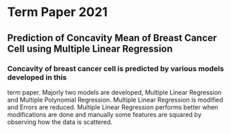 # Term Paper 2021 
## Prediction of Concavity Mean of Breast Cancer Cell using Multiple Linear Regression
### Concavity of breast cancer cell is predicted by various models developed in this
term paper. Majorly two models are developed, Multiple Linear Regression and
Multiple Polynomial Regression. Multiple Linear Regression is modified and
Errors are reduced. Multiple Linear Regression performs better when
modifications are done and manually some features are squared by observing
how the data is scattered. 


